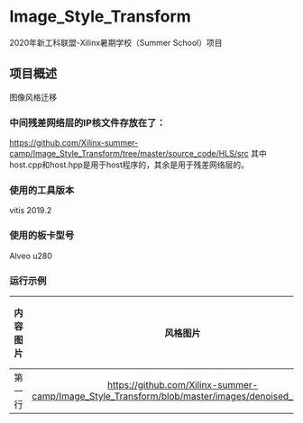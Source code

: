 # Image_Style_Transform
2020年新⼯科联盟-Xilinx暑期学校（Summer School）项⽬
## 项目概述
图像风格迁移
### 中间残差网络层的IP核文件存放在了：
https://github.com/Xilinx-summer-camp/Image_Style_Transform/tree/master/source_code/HLS/src
其中host.cpp和host.hpp是用于host程序的，其余是用于残差网络层的。
### 使用的工具版本
vitis 2019.2
### 使用的板卡型号
Alveo u280
### 运行示例
| 内容图片      | 风格图片     | 转换后图片     |
| ---------- | :-----------:  | :-----------: |
| 第一行     | https://github.com/Xilinx-summer-camp/Image_Style_Transform/blob/master/images/denoised_starry.jpg     | 第二列     |
